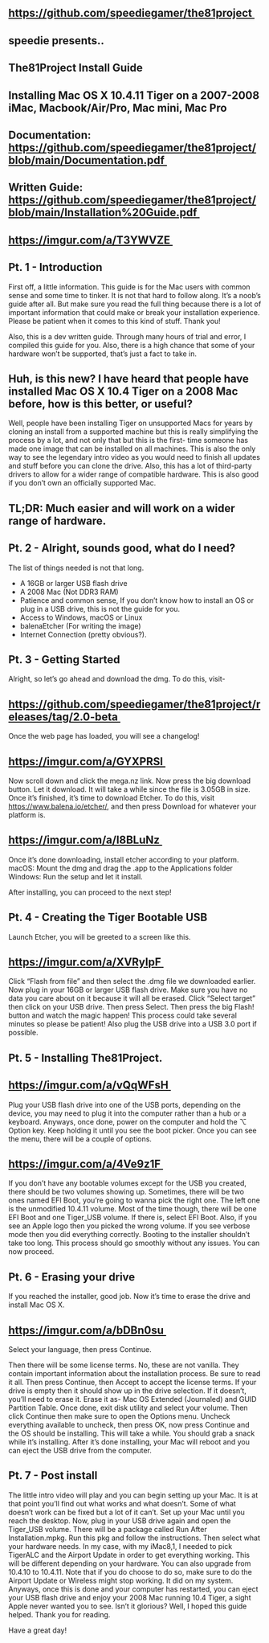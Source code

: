 ## https://github.com/speediegamer/the81project 
## speedie presents..
## The81Project Install Guide
## Installing Mac OS X 10.4.11 Tiger on a 2007-2008 iMac, Macbook/Air/Pro, Mac mini, Mac Pro

## Documentation: https://github.com/speediegamer/the81project/blob/main/Documentation.pdf                

## Written Guide: https://github.com/speediegamer/the81project/blob/main/Installation%20Guide.pdf 

## https://imgur.com/a/T3YWVZE 

## Pt. 1 - Introduction

First off, a little information. This guide is for the Mac users with common sense and some time to tinker. It is not that hard to follow along. It’s a noob’s guide after all. But make sure you read the full thing because there is a lot of important information that could make or break your installation experience. Please be patient when it comes to this kind of stuff. Thank you!

Also, this is a dev written guide. Through many hours of trial and error, I compiled this guide for you. Also, there is a high chance that some of your hardware won’t be supported, that’s just a fact to take in.
## Huh, is this new? I have heard that people have installed Mac OS X 10.4 Tiger on a 2008 Mac before, how is this better, or useful?
Well, people have been installing Tiger on unsupported Macs for years by cloning an install from a supported machine but this is really simplifying the process by a lot, and not only that but this is the first- time someone has made one image that can be installed on all machines. This is also the only way to see the legendary intro video as you would need to finish all updates and stuff before you can clone the drive. Also, this has a lot of third-party drivers to allow for a wider range of compatible hardware. This is also good if you don’t own an officially supported Mac. 
## TL;DR: Much easier and will work on a wider range of hardware.
## Pt. 2 - Alright, sounds good, what do I need?
The list of things needed is not that long.
* A 16GB or larger USB flash drive
* A 2008 Mac (Not DDR3 RAM)
* Patience and common sense, If you don’t know how to install an OS or plug in a USB drive, this is not the guide for you.
* Access to Windows, macOS or Linux
* balenaEtcher (For writing the image)
* Internet Connection (pretty obvious?).  

## Pt. 3 - Getting Started
Alright, so let’s go ahead and download the dmg. To do this, visit-
## https://github.com/speediegamer/the81project/releases/tag/2.0-beta 
Once the web page has loaded, you will see a changelog! 

## https://imgur.com/a/GYXPRSl 

Now scroll down and click the mega.nz link. Now press the big download button. Let it download. It will take a while since the file is 3.05GB in size. Once it’s finished, it’s time to download Etcher.
To do this, visit https://www.balena.io/etcher/, and then press Download for whatever your platform is.

## https://imgur.com/a/I8BLuNz 

Once it’s done downloading, install etcher according to your platform.
macOS: Mount the dmg and drag the .app to the Applications folder
Windows: Run the setup and let it install.

After installing, you can proceed to the next step!

## Pt. 4 - Creating the Tiger Bootable USB

Launch Etcher, you will be greeted to a screen like this.

## https://imgur.com/a/XVRyIpF 

Click “Flash from file” and then select the .dmg file we downloaded earlier. Now plug in your 16GB or larger USB flash drive. 
Make sure you have no data you care about on it because it will all be erased. Click “Select target” then click on your USB drive. Then press Select. Then press the big Flash! button and watch the magic happen!
This process could take several minutes so please be patient! Also plug the USB drive into a USB 3.0 port if possible.

## Pt. 5 - Installing The81Project.

## https://imgur.com/a/vQqWFsH 

Plug your USB flash drive into one of the USB ports, depending on the device, you may need to plug it into the computer rather than a hub or a keyboard. Anyways, once done, power on the computer and hold the ⌥ Option key. Keep holding it until you see the boot picker.
Once you can see the menu, there will be a couple of options.

## https://imgur.com/a/4Ve9z1F 

If you don’t have any bootable volumes except for the USB you created, there should be two volumes showing up.
Sometimes, there will be two ones named EFI Boot, you’re going to wanna pick the right one. The left one is the unmodified 10.4.11 volume. 
Most of the time though, there will be one EFI Boot and one Tiger_USB volume. If there is, select EFI Boot. Also, if you see an Apple logo then you picked the wrong volume.
If you see verbose mode then you did everything correctly. Booting to the installer shouldn’t take too long. This process should go smoothly without any issues. You can now proceed.

## Pt. 6 - Erasing your drive

If you reached the installer, good job. Now it’s time to erase the drive and install Mac OS X. 

## https://imgur.com/a/bDBn0su 

Select your language, then press Continue.

Then there will be some license terms. No, these are not vanilla. They contain important information about the installation process. Be sure to read it all. Then press Continue, then Accept to accept the license terms. If your drive is empty then it should show up in the drive selection. If it doesn’t, you’ll need to erase it. Erase it as-
Mac OS Extended (Journaled) and GUID Partition Table. Once done, exit disk utility and select your volume. Then click Continue then make sure to open the Options menu. Uncheck everything available to uncheck, then press OK, now press Continue and the OS should be installing. This will take a while. You should grab a snack while it’s installing. After it’s done installing, your Mac will reboot and you can eject the USB drive from the computer.

## Pt. 7 - Post install

The little intro video will play and you can begin setting up your Mac. It is at that point you’ll find out what works and what doesn’t. Some of what doesn’t work can be fixed but a lot of it can’t. 
Set up your Mac until you reach the desktop. Now, plug in your USB drive again and open the Tiger_USB volume. There will be a package called Run After Installation.mpkg. 
Run this pkg and follow the instructions. Then select what your hardware needs. In my case, with my iMac8,1, I needed to pick TigerALC and the Airport Update in order to get everything working. 
This will be different depending on your hardware. You can also upgrade from 10.4.10 to 10.4.11. Note that if you do choose to do so, make sure to do the Airport Update or Wireless might stop working. 
It did on my system. Anyways, once this is done and your computer has restarted, you can eject your USB flash drive and enjoy your 2008 Mac running 10.4 Tiger, a sight Apple never wanted you to see. Isn’t it glorious? Well, I hoped this guide helped. Thank you for reading. 

Have a great day!

